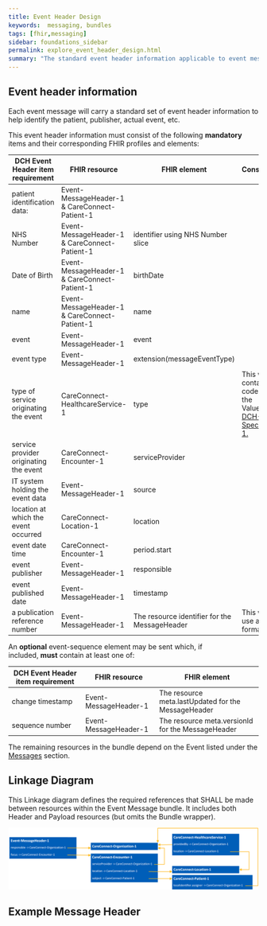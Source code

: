 ```yaml
---
title: Event Header Design
keywords:  messaging, bundles
tags: [fhir,messaging]
sidebar: foundations_sidebar
permalink: explore_event_header_design.html
summary: "The standard event header information applicable to event messages"
---
```


## Event header information ##
Each event message will carry a standard set of event header information to help identify the patient, publisher, actual event, etc.

This event header information must consist of the following **mandatory** items and their corresponding FHIR profiles and elements:

| DCH Event Header item requirement      | FHIR resource            | FHIR element                                                     |Constraints            |
|----------------------------------------|--------------------------|------------------------------------------------------------------|-----------------------|
| patient identification data:           | Event-MessageHeader-1 & CareConnect-Patient-1   	|                                                                  |            |
| NHS Number                             | Event-MessageHeader-1 & CareConnect-Patient-1   	| identifier using NHS Number slice                                |            |
| Date of Birth                          | Event-MessageHeader-1 & CareConnect-Patient-1   	| birthDate                                                        |            |
| name                                   | Event-MessageHeader-1 & CareConnect-Patient-1   	| name                                                             |            |
| event 	                             | Event-MessageHeader-1    | event                                                            |            |
| event type                             | Event-MessageHeader-1    | extension(messageEventType)                                                           |            |
| type of service originating the event  | CareConnect-HealthcareService-1  | type 			                                           |This will contain a code from the ValueSet [DCH-Specialty-1.](https://fhir.nhs.uk/STU3/ValueSet/DCH-Specialty-1)|
| service provider originating the event | CareConnect-Encounter-1 	| serviceProvider                                                  |            |
| IT system holding the event data       | Event-MessageHeader-1      | source                                                         |            |
| location at which the event occurred   | CareConnect-Location-1 	| location                                                         |            |
| event date time                        | CareConnect-Encounter-1 	| period.start                                                     |           |
| event publisher                        | Event-MessageHeader-1    | responsible                                                      |            |
| event published date                   | Event-MessageHeader-1    | timestamp                                                        |            |
| a publication reference number         | Event-MessageHeader-1    | The resource identifier for the MessageHeader 				   |This will use a UUID format.|

An **optional** event-sequence element may be sent which, if included, **must** contain at least one of:

| DCH Event Header item requirement      | FHIR resource            | FHIR element                                                     |
|----------------------------------------|--------------------------|------------------------------------------------------------------|
| change timestamp         				 | Event-MessageHeader-1    | The resource meta.lastUpdated for the MessageHeader 				   |
| sequence number         | Event-MessageHeader-1    | The resource meta.versionId for the MessageHeader 				   |



The remaining resources in the bundle depend on the Event listed under the [Messages](explore.html) section.

## Linkage Diagram ##

This Linkage diagram defines the required references that SHALL be made between resources within the Event Message bundle. It includes both Header and Payload resources (but omits the Bundle wrapper).

<img src="images/explore/MessageHeader.png">


## Example Message Header ##

<script src="https://gist.github.com/IOPS-DEV/a1d4a7f89b0658f3b9a0ace6dda09df9.js"></script>






